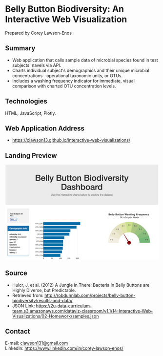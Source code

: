 # Belly Button Biodiversity: An Interactive Web Visualization

Prepared by Corey Lawson-Enos

## Summary
* Web application that calls sample data of microbial species found in test subjects' navels via API.
* Charts individual subject's demographics and their unique microbial concentrations--operational taxonomic units, or OTUs.
* Includes a washing frequency indicator for immediate, visual comparison with charted OTU concentration levels.

## Technologies
HTML, JavaScript, Plotly.

## Web Application Address

* https://clawson13.github.io/interactive-web-visualizations/

## Landing Preview

![Landing Preview](images/landing.png)

## Source

* Hulcr, J. et al. (2012) A Jungle in There: Bacteria in Belly Buttons are Highly Diverse, but Predictable. 
* Retrieved from: http://robdunnlab.com/projects/belly-button-biodiversity/results-and-data/
* JSON Link: https://2u-data-curriculum-team.s3.amazonaws.com/dataviz-classroom/v1.1/14-Interactive-Web-Visualizations/02-Homework/samples.json

## Contact
E-mail: clawson131@gmail.com<br>
LinkedIn: https://www.linkedin.com/in/corey-lawson-enos/
